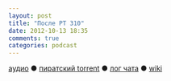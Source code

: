 ```yaml
---
layout: post
title: "После РT 310"
date: 2012-10-13 18:35
comments: true
categories: podcast
---
```

[аудио](http://cdn.radio-t.com/rt310post.mp3) ● [пиратский torrent](http://pirates.radio-t.com/torrents/rt310post.mp3.torrent) ● [лог чата](http://chat.radio-t.com/logs/radio-t-310.html) ● [wiki](http://wiki.radio-t.com/%D0%9F%D0%BE%D1%81%D0%BB%D0%B5_%D0%A0%D0%A2_310) <audio src="http://cdn.radio-t.com/rt310post.mp3" preload="none">
